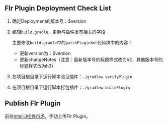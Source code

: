 ## Flr Plugin Deployment Check List

1. 确定Deployment的版本号：$version
1.  编辑`build.gradle`，更新与插件发布相关的字段

	主要修改`build.gradle`中的`patchPluginXml`代码块中的内容：

	-  更新version为：$version
	- 更新changeNotes（注意：最新版本号的标题样式改为h2，其他版本号的标题样式改为h3）

1. 在项目根目录下运行脚本验证插件：`./gradlew verifyPlugin`
1. 在项目根目录下运行脚本打包插件：`./gradlew buildPlugin`

## Publish Flr Plugin

前往[IntelliJ插件市场](https://plugins.jetbrains.com/)，手动上传Flr Plugin。